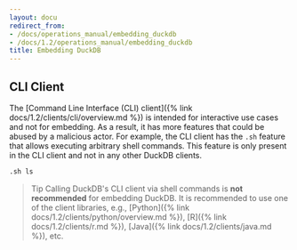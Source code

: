 ```yaml
---
layout: docu
redirect_from:
- /docs/operations_manual/embedding_duckdb
- /docs/1.2/operations_manual/embedding_duckdb
title: Embedding DuckDB
---
```


## CLI Client

The [Command Line Interface (CLI) client]({% link docs/1.2/clients/cli/overview.md %}) is intended for interactive use cases and not for embedding.
As a result, it has more features that could be abused by a malicious actor.
For example, the CLI client has the `.sh` feature that allows executing arbitrary shell commands.
This feature is only present in the CLI client and not in any other DuckDB clients.

```sql
.sh ls
```

> Tip Calling DuckDB's CLI client via shell commands is **not recommended** for embedding DuckDB. It is recommended to use one of the client libraries, e.g., [Python]({% link docs/1.2/clients/python/overview.md %}), [R]({% link docs/1.2/clients/r.md %}), [Java]({% link docs/1.2/clients/java.md %}), etc.
